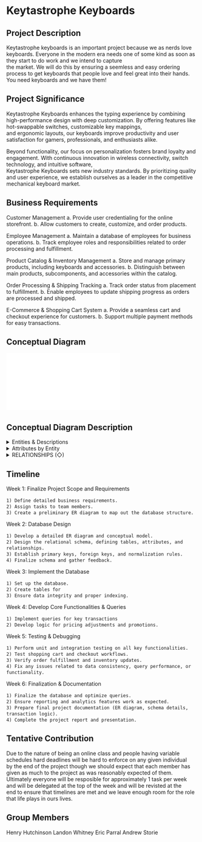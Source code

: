# Keytastrophe Keyboards

## Project Description

Keytastrophe keyboards is an important project because we as nerds love keyboards. Everyone in the modern era needs one of some kind as soon as they start to do work and we intend to capture \
the market. We will do this by ensuring a seemless and easy ordering process to get keyboards that people love and feel great into their hands. You need keyboards and we have them!

## Project Significance

Keytastrophe Keyboards enhances the typing experience by combining high-performance design with deep customization. By offering features like hot-swappable switches, customizable key mappings, \
and ergonomic layouts, our keyboards improve productivity and user satisfaction for gamers, professionals, and enthusiasts alike.

Beyond functionality, our focus on personalization fosters brand loyalty and engagement. With continuous innovation in wireless connectivity, switch technology, and intuitive software, \
Keytastrophe Keyboards sets new industry standards. By prioritizing quality and user experience, we establish ourselves as a leader in the competitive mechanical keyboard market.

## Business Requirements

Customer Management
a. Provide user credentialing for the online storefront.
b. Allow customers to create, customize, and order products.

Employee Management
a. Maintain a database of employees for business operations.
b. Track employee roles and responsibilities related to order processing and fulfillment.

Product Catalog & Inventory Management
a. Store and manage primary products, including keyboards and accessories.
b. Distinguish between main products, subcomponents, and accessories within the catalog.

Order Processing & Shipping Tracking
a. Track order status from placement to fulfillment.
b. Enable employees to update shipping progress as orders are processed and shipped.

E-Commerce & Shopping Cart System
a. Provide a seamless cart and checkout experience for customers.
b. Support multiple payment methods for easy transactions.

## Conceptual Diagram

![Digram](./conceptualDiagram.pdf)
## Conceptual Diagram Description 
<details>
<Summary>Entities & Descriptions</Summary> 
- Customer: A person browsing or purchasing products.<br>
- Customer Account: Credentialed profile for storefront access.<br>
- Order: A record of products purchased by a customer.<br>
-Shopping Cart: Temporary collection of products before checkout.<br>
- Cart Item: A specific product selected by the customer.<br>
- Payment Method: Credit card, PayPal, etc.<br>
- Order Status: Tracks progress (e.g., placed, packed, shipped).<br>
- Shipping Progress: Employee-updated record of shipping stages.<br>
- Employee: Person handling orders or managing catalog.<br>
- Role: Describes the employee's responsibilities (e.g., Fulfillment Specialist).<br>
- Department: Organizational group (e.g., Support, Fulfillment).<br>
- Product: Main items (keyboards) offered in the catalog.<br>
- Subcomponent: Switches, cases, PCBs used to build keyboards.<br>
- Accessory: Items like wrist rests, cables, lube kits.<br>
- Inventory: Stock tracking system.<br>
- User Credentialing: System managing customer logins.<br>
</details>
<details>
<summary>Attributes by Entity</summary>
▭ Customer <br>
customer_id, name, email <br>
▭ Customer Account<br>
account_id, username, password, preferences <br>
▭ Shopping Cart <br>
cart_id, created_date <br>
▭ Cart Item <br>
item_id quantity, added_date <br>
▭ Order <br>
order_id, date, total <br>
▭ Order Status <br>
status_id, timestamp, status (e.g., Placed, Shipped, Delivered) <br>
▭ Payment Method <br>
method_id, type (e.g., Credit Card, PayPal) <br>
▭ Employee <br>
employee_id, name, contact_info <br>
▭ Role <br>
role_id, title (e.g., Fulfillment Specialist, Customer Support) <br>
▭ Department <br>
department_id, name <br>
▭ Product <br>
product_id, name, price, category (e.g., Main, Subcomponent, Accessory) <br>
▭ Subcomponent <br>
subcomponent_id, name, type (e.g., Switch, PCB, Case) <br>
▭ Accessory <br>
accessory_id, name, compatible_with (types of products it's usable with)<br>
▭ Inventory <br>
inventory_id, product_id (foreign key), quantity <br>
▭ User Credentialing<br>
auth_id, auth_type (e.g., Email/Password, OAuth)<br>
</details>

<details>
<summary>RELATIONSHIPS (◇)</summary>
◇ Places <br>
Between ▭ Customer and ▭ Order <br>
Cardinality: Customer (1) — Places — (many) Order <br>
◇ Has<br>
Between ▭ Customer and ▭ Customer Account <br>
Cardinality: Customer (1) — Has — (1) Customer Account <br>
◇ Uses <br>
Between ▭ Customer and ▭ Shopping Cart <br>
Cardinality: Customer (1) — Uses — (many) Shopping Cart <br>
◇ Contains (Cart) <br>
Between ▭ Shopping Cart and ▭ Cart Item <br>
Cardinality: Shopping Cart (1) — Contains — (many) Cart Item <br>
◇ Contains (Order) <br>
Between ▭ Order and ▭ Product <br>
Cardinality: Order (1) — Contains — (many) Product <br>
◇ Has Status <br>
Between ▭ Order and ▭ Order Status <br>
Cardinality: Order (1) — Has — (many) Order Status entries over time <br>
◇ Paid With <br>
Between ▭ Order and ▭ Payment Method <br>
Cardinality: Order (1) — Paid With — (1) Payment Method <br>
◇ Processes <br>
Between ▭ Employee and ▭ Order <br>
Cardinality: Employee (many) — Processes — (many) Order <br>
◇ Updates <br>
Between ▭ Employee and ▭ Order Status <br>
Cardinality: Employee (many) — Updates — (many) Order Status <br>
◇ Assigned To <br>
Between ▭ Employee and ▭ Role<br>
Cardinality: Employee (1) — Assigned To — (many) Role(s) <br>
◇ Works In <br>
Between ▭ Employee and ▭ Department <br>
Cardinality: Employee (1) — Works In — (1) Department <br>
◇ Includes <br>
Between ▭ Product and ▭ Subcomponent <br>
Cardinality: Product (many) — Includes — (many) Subcomponent <br>
◇ Related To <br>
Between ▭ Product and ▭ Accessory <br>
Cardinality: Product (many) — Related To — (many) Accessory <br>
◇ Tracks <br>
Between ▭ Inventory and ▭ Product <br>
Cardinality: Inventory (1) — Tracks — (many) Product <br>
◇ Manages <br>
Between ▭ User Credentialing and ▭ Customer Account <br>
Cardinality: User Credentialing (1) — Manages — (many) Customer Account <br>
</details>
    
## Timeline

Week 1: Finalize Project Scope and Requirements

    1) Define detailed business requirements.
    2) Assign tasks to team members.
    3) Create a preliminary ER diagram to map out the database structure.

Week 2: Database Design

    1) Develop a detailed ER diagram and conceptual model.
    2) Design the relational schema, defining tables, attributes, and relationships.
    3) Establish primary keys, foreign keys, and normalization rules.
    4) Finalize schema and gather feedback.

Week 3: Implement the Database

    1) Set up the database.
    2) Create tables for
    3) Ensure data integrity and proper indexing.

Week 4: Develop Core Functionalities & Queries

    1) Implement queries for key transactions
    2) Develop logic for pricing adjustments and promotions.

Week 5: Testing & Debugging

    1) Perform unit and integration testing on all key functionalities.
    2) Test shopping cart and checkout workflows.
    3) Verify order fulfillment and inventory updates.
    4) Fix any issues related to data consistency, query performance, or functionality.

Week 6: Finalization & Documentation

    1) Finalize the database and optimize queries.
    2) Ensure reporting and analytics features work as expected.
    3) Prepare final project documentation (ER diagram, schema details, transaction logic).
    4) Complete the project report and presentation.

## Tentative Contribution

Due to the nature of being an online class and people having variable schedules hard deadlines will be hard to enforce on any given individual \
by the end of the project though we should expect that each member has given as much to the project as was reasonably expected of them. \
Ultimately everyone will be resposible for approximately 1 task per week and will be delegated at the top of the week and will be revisted at the \
end to ensure that timelines are met and we leave enough room for the role that life plays in ours lives.

## Group Members

Henry Hutchinson
Landon Whitney
Eric Parral
Andrew Storie

